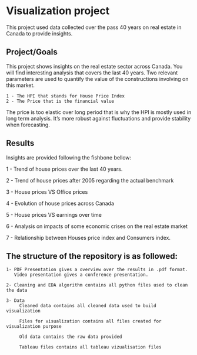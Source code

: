 # Visualization project

This project used data collected over the pass 40 years on real estate in Canada to provide insights.

## Project/Goals

This project shows insights on the real estate sector across Canada. You will find interesting analysis that covers the last 40 years.  Two relevant parameters are used to quantify the value of the constructions involving on this market. 
	
    1 - The HPI that stands for House Price Index
	2 - The Price that is the financial value
	
The price is too elastic over long period that is why the HPI is mostly used in long term analysis.  It’s more robust against fluctuations and provide stability when forecasting.

## Results

Insights are provided following the fishbone bellow:

1 - Trend of house prices over the last 40 years.

2 - Trend of house prices after 2005 regarding the actual benchmark

3 - House prices VS Office prices

4 - Evolution of house prices across Canada

5 - House prices VS earnings over time

6 - Analysis on impacts of some economic crises on the real estate market

7 - Relationship between Houses price index and Consumers index. 

## The structure of the repository is as followed:

    1- PDF Presentation gives a overview over the results in .pdf format.
       Video presentation gives a conference presentation.

    2- Cleaning and EDA algorithm contains all python files used to clean the data

    3- Data
         Cleaned data contains all cleaned data used to build visualization
    
         Files for visualization contains all files created for visualization purpose

         Old data contains the raw data provided 

         Tableau files contains all tableau vizualisation files




